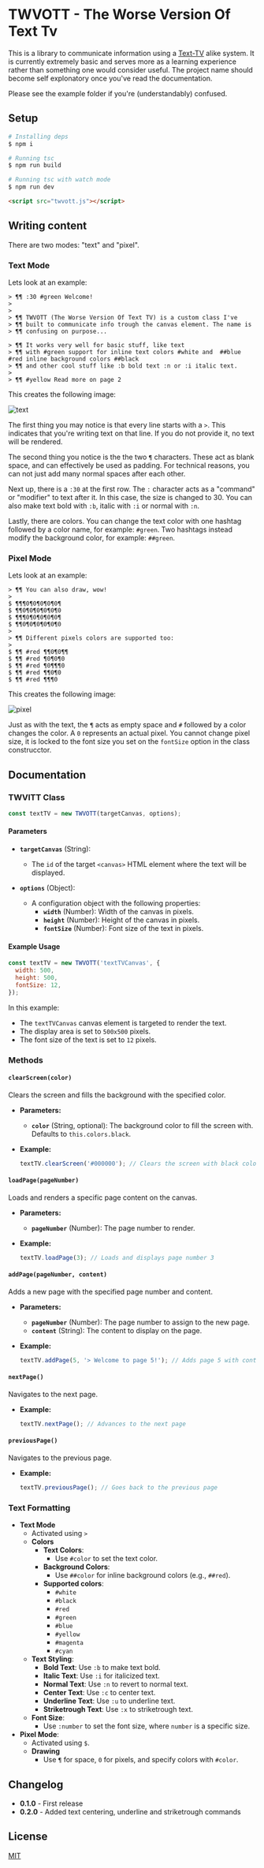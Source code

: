 # TWVOTT - The Worse Version Of Text Tv

This is a library to communicate information using a [Text-TV](https://www.svt.se/text-tv/100) alike system. It is currently extremely basic and serves more as a learning experience rather than something one would consider useful. The project name should become self explonatory once you've read the documentation.

Please see the example folder if you're (understandably) confused.

## Setup

```bash
# Installing deps
$ npm i

# Running tsc
$ npm run build

# Running tsc with watch mode
$ npm run dev
```

```html
<script src="twvott.js"></script>
```

## Writing content

There are two modes: "text" and "pixel".

### Text Mode

Lets look at an example:

```
> ¶¶ :30 #green Welcome!
>
>
> ¶¶ TWVOTT (The Worse Version Of Text TV) is a custom class I've
> ¶¶ built to communicate info trough the canvas element. The name is
> ¶¶ confusing on purpose...

> ¶¶ It works very well for basic stuff, like text
> ¶¶ with #green support for inline text colors #white and  ##blue #red inline background colors ##black
> ¶¶ and other cool stuff like :b bold text :n or :i italic text.
>
> ¶¶ #yellow Read more on page 2
```

This creates the following image:

![text](https://github.com/user-attachments/assets/553a753c-4fe8-4b6b-8695-12b3000338dd)

The first thing you may notice is that every line starts with a `>`. This indicates that you're writing text on that line. If you do not provide it, no text will be rendered.

The second thing you notice is the the two `¶` characters. These act as blank space, and can effectively be used as padding. For technical reasons, you can not just add many normal spaces after each other.

Next up, there is a `:30` at the first row. The `:` character acts as a "command" or "modifier" to text after it. In this case, the size is changed to 30. You can also make text bold with `:b`, italic with `:i` or normal with `:n`.

Lastly, there are colors. You can change the text color with one hashtag followed by a color name, for example: `#green`. Two hashtags instead modify the background color, for example: `##green`.

### Pixel Mode

Lets look at an example:

```
> ¶¶ You can also draw, wow!
>
$ ¶¶¶0¶0¶0¶0¶0¶
$ ¶¶0¶0¶0¶0¶0¶0
$ ¶¶¶0¶0¶0¶0¶0¶
$ ¶¶0¶0¶0¶0¶0¶0
>
> ¶¶ Different pixels colors are supported too:
>
$ ¶¶ #red ¶¶0¶0¶¶
$ ¶¶ #red ¶0¶0¶0
$ ¶¶ #red ¶0¶¶¶0
$ ¶¶ #red ¶¶0¶0
$ ¶¶ #red ¶¶¶0
```

This creates the following image:

![pixel](https://github.com/user-attachments/assets/f80afbcf-ff92-4b65-8841-1bb2dbce3c72)

Just as with the text, the `¶` acts as empty space and `#` followed by a color changes the color. A `0` represents an actual pixel. You cannot change pixel size, it is locked to the font size you set on the `fontSize` option in the class construcctor.

## Documentation

### TWVITT Class

```javascript
const textTV = new TWVOTT(targetCanvas, options);
```

#### Parameters

- **`targetCanvas`** (String):

  - The `id` of the target `<canvas>` HTML element where the text will be displayed.

- **`options`** (Object):
  - A configuration object with the following properties:
    - **`width`** (Number): Width of the canvas in pixels.
    - **`height`** (Number): Height of the canvas in pixels.
    - **`fontSize`** (Number): Font size of the text in pixels.

#### Example Usage

```javascript
const textTV = new TWVOTT('textTVCanvas', {
  width: 500,
  height: 500,
  fontSize: 12,
});
```

In this example:

- The `textTVCanvas` canvas element is targeted to render the text.
- The display area is set to `500x500` pixels.
- The font size of the text is set to `12` pixels.

### Methods

#### `clearScreen(color)`

Clears the screen and fills the background with the specified color.

- **Parameters:**

  - **`color`** (String, optional): The background color to fill the screen with. Defaults to `this.colors.black`.

- **Example:**

  ```javascript
  textTV.clearScreen('#000000'); // Clears the screen with black color
  ```

#### `loadPage(pageNumber)`

Loads and renders a specific page content on the canvas.

- **Parameters:**

  - **`pageNumber`** (Number): The page number to render.

- **Example:**

  ```javascript
  textTV.loadPage(3); // Loads and displays page number 3
  ```

#### `addPage(pageNumber, content)`

Adds a new page with the specified page number and content.

- **Parameters:**

  - **`pageNumber`** (Number): The page number to assign to the new page.
  - **`content`** (String): The content to display on the page.

- **Example:**

  ```javascript
  textTV.addPage(5, '> Welcome to page 5!'); // Adds page 5 with content
  ```

#### `nextPage()`

Navigates to the next page.

- **Example:**

  ```javascript
  textTV.nextPage(); // Advances to the next page
  ```

#### `previousPage()`

Navigates to the previous page.

- **Example:**

  ```javascript
  textTV.previousPage(); // Goes back to the previous page
  ```

### Text Formatting

- **Text Mode**
  - Activated using `>`
  - **Colors**
    - **Text Colors**:
      - Use `#color` to set the text color.
    - **Background Colors**:
      - Use `##color` for inline background colors (e.g., `##red`).
    - **Supported colors**:
      - `#white`
      - `#black`
      - `#red`
      - `#green`
      - `#blue`
      - `#yellow`
      - `#magenta`
      - `#cyan`
  - **Text Styling**:
    - **Bold Text**: Use `:b` to make text bold.
    - **Italic Text**: Use `:i` for italicized text.
    - **Normal Text**: Use `:n` to revert to normal text.
    - **Center Text**: Use `:c` to center text.
    - **Underline Text**: Use `:u` to underline text.
    - **Striketrough Text**: Use `:x` to striketrough text.
  - **Font Size**:
    - Use `:number` to set the font size, where `number` is a specific size.
- **Pixel Mode**:
  - Activated using `$`.
  - **Drawing**
    - Use `¶` for space, `0` for pixels, and specify colors with `#color`.

## Changelog

- **0.1.0** - First release
- **0.2.0** - Added text centering, underline and striketrough commands

## License

[MIT](https://github.com/TheWilley/md-links-archiver/blob/main/LICENSE)
